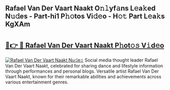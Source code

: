## Rafael Van Der Vaart Naakt O𝚗𝚕yf𝚊ns L𝚎a𝚔ed N𝚞𝚍es - Part-hi1 P𝚑𝚘tos Vi𝚍𝚎o - H𝚘𝚝 Part L𝚎a𝚔s KgXAm

# <h2><a href="http://kf17n8.oniu.top/?m=Rafael+Van+Der+Vaart+Naakt">🔗👉 🔴 Rafael Van Der Vaart Naakt P𝚑ot𝚘𝚜 V𝚒d𝚎o</a></h2>

[![Rafael Van Der Vaart Naakt Nu𝚍e𝚜](https://i.imgur.com/0qMVB7G.gif)](http://kf17n8.oniu.top/?m=Rafael+Van+Der+Vaart+Naakt)
Social media thought leader Rafael Van Der Vaart Naakt, celebrated for sharing dance and lifestyle information through performances and personal blogs. Versatile artist Rafael Van Der Vaart Naakt, known for their remarkable abilities and achievements across various entertainment genres.  
